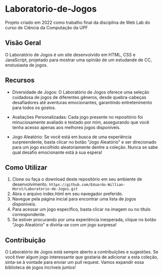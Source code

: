 # Laboratorio-de-Jogos
Projeto criado em 2022 como trabalho final da disciplina de Web Lab do curso de Ciência da Computação da UPF

## Visão Geral
O Laboratório de Jogos é um site desenvolvido em HTML, CSS e JavaScript, projetado para mostrar uma opinião de um estudande de CC, enstusiasta de jogos.

## Recursos
- Diversidade de Jogos: O Laboratório de Jogos oferece uma seleção cuidadosa de jogos de diferentes gêneros, desde quebra-cabeças desafiadores até aventuras emocionantes, garantindo entretenimento para todos os gostos.

- Avaliações Personalizadas: Cada jogo presente no repositório foi minuciosamente avaliado e testado por mim, assegurando que você tenha acesso apenas aos melhores jogos disponíveis.

- Jogo Aleatório: Se você está em busca de uma experiência surpreendente, basta clicar no botão "Jogo Aleatório" e ser direcionado para um jogo escolhido aleatoriamente dentre a coleção. Nunca se sabe qual desafio emocionante está à sua espera!

## Como Utilizar
1. Clone ou faça o download deste repositório em seu ambiente de desenvolvimento. `https://github.com/Eduardo-Willian-Horst/Laboratorio-de-Jogos.git`
2. Abra o arquivo index.html em seu navegador preferido.
3. Navegue pela página inicial para encontrar uma lista de jogos disponíveis.
4. Para acessar um jogo específico, basta clicar na imagem ou no título correspondente.
5. Se estiver procurando por uma experiência inesperada, clique no botão "Jogo Aleatório" e divirta-se com um jogo surpresa!

## Contribuição
O Laboratório de Jogos está sempre aberto a contribuições e sugestões. Se você tiver algum jogo interessante que gostaria de adicionar a esta coleção, sinta-se à vontade para enviar um pull request. Vamos expandir essa biblioteca de jogos incríveis juntos!
